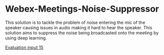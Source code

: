 # Webex-Meetings-Noise-Suppressor
This solution is to tackle the problem of noise entering the mic of the speaker causing issues in audio making it hard to hear the speaker. This solution aims to suppress the noise being broadcasted onto the meeting by using deep learning.

[Evaluation input 15](https://github.com/shivasv97/Webex-Meetings-Noise-Suppressor/blob/main/audio_samples/eval_input_15.wav)
